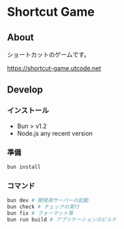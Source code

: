 # Shortcut Game

## About

ショートカットのゲームです。

<https://shortcut-game.utcode.net>

## Develop

### インストール

- Bun > v1.2
- Node.js any recent version

### 準備

```sh
bun install
```

### コマンド

```sh
bun dev # 開発用サーバーの起動
bun check # チェックの実行
bun fix # フォーマット等
bun run build # アプリケーションのビルド
```
